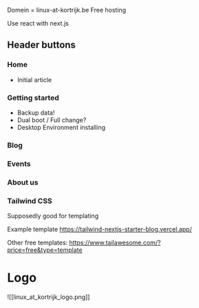 Domein = linux-at-kortrijk.be
Free hosting

Use react with next.js

## Header buttons

### Home

- Initial article
### Getting started

- Backup data!
- Dual boot / Full change?
- Desktop Environment installing

### Blog
### Events
### About us

### Tailwind CSS

Supposedly good for templating

Example template
https://tailwind-nextjs-starter-blog.vercel.app/

Other free templates:
https://www.tailawesome.com/?price=free&type=template


# Logo
![[linux_at_kortrijk_logo.png]]